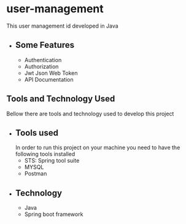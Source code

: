 # user-management
This user management id developed in Java
* Some Features
  -------------
  - Authentication
  - Authorization
  - Jwt Json Web Token
  - API Documentation
    
Tools and Technology Used
-------------------------
Bellow there are tools and technology used to develop this project
* Tools used
  ----------
  In order to run this project on your machine you need to have the following tools installed 
  - STS: Spring tool suite
  - MYSQL
  - Postman
* Technology
  ----------
   - Java
   - Spring boot framework

